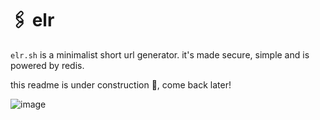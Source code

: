 # 🖇️ elr

`elr.sh` is a minimalist short url generator. it's made secure, simple and is powered by redis.

this readme is under construction 🚧, come back later!

![image](https://github.com/user-attachments/assets/d759f52c-2d3c-4094-9bdb-3384e2bfa806)
